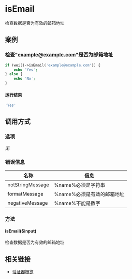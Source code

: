 isEmail
=======

检查数据是否为有效的邮箱地址

案例
----

### 检查"example@example.com"是否为邮箱地址

```php
if (wei()->isEmail('example@example.com')) {
    echo 'Yes';
} else {
    echo 'No';
}
```

#### 运行结果

```php
'Yes'
```

调用方式
--------

### 选项

*无*

### 错误信息

名称                   | 信息
-----------------------|------
notStringMessage       | %name%必须是字符串
formatMessage          | %name%必须是有效的邮箱地址
negativeMessage        | %name%不能是数字

### 方法

#### isEmail($input)
检查数据是否为有效的邮箱地址

相关链接
--------

* [验证器概览](../book/validators.md)